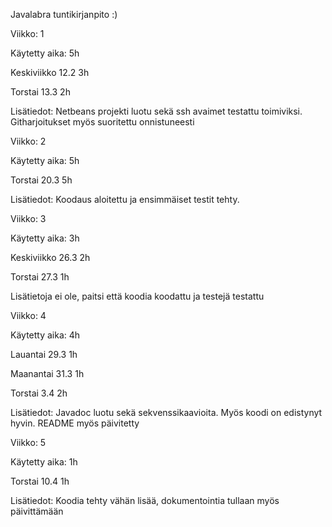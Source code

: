 ﻿Javalabra tuntikirjanpito :)


Viikko: 1


Käytetty aika: 5h

Keskiviikko 12.2 3h

Torstai 13.3 2h


Lisätiedot: Netbeans projekti luotu sekä ssh avaimet testattu toimiviksi.
Githarjoitukset myös suoritettu onnistuneesti



Viikko: 2


Käytetty aika: 5h

Torstai 20.3 5h

Lisätiedot: Koodaus aloitettu ja ensimmäiset testit tehty.



Viikko: 3


Käytetty aika: 3h

Keskiviikko 26.3 2h

Torstai 27.3 1h


Lisätietoja ei ole, paitsi että koodia koodattu ja testejä testattu



Viikko: 4


Käytetty aika: 4h

Lauantai 29.3 1h

Maanantai 31.3 1h

Torstai 3.4 2h

Lisätiedot: Javadoc luotu sekä sekvenssikaavioita. Myös koodi on edistynyt hyvin. README myös päivitetty


Viikko: 5


Käytetty aika: 1h

Torstai 10.4 1h

Lisätiedot: Koodia tehty vähän lisää, dokumentointia tullaan myös päivittämään